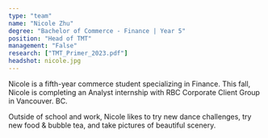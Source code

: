 ```yaml
---
type: "team"
name: "Nicole Zhu"
degree: "Bachelor of Commerce - Finance | Year 5"
position: "Head of TMT"
management: "False"
research: ["TMT_Primer_2023.pdf"]
headshot: nicole.jpg
---
```


Nicole is a fifth-year commerce student specializing in Finance. This fall, Nicole is completing an Analyst internship with RBC Corporate Client Group in Vancouver. BC.

Outside of school and work, Nicole likes to try new dance challenges, try new food & bubble tea, and take pictures of beautiful scenery.
